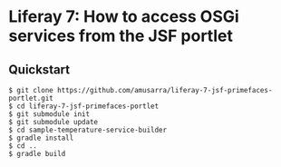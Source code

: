 # Liferay 7: How to access OSGi services from the JSF portlet

## Quickstart

```
$ git clone https://github.com/amusarra/liferay-7-jsf-primefaces-portlet.git
$ cd liferay-7-jsf-primefaces-portlet
$ git submodule init
$ git submodule update
$ cd sample-temperature-service-builder
$ gradle install
$ cd ..
$ gradle build
```